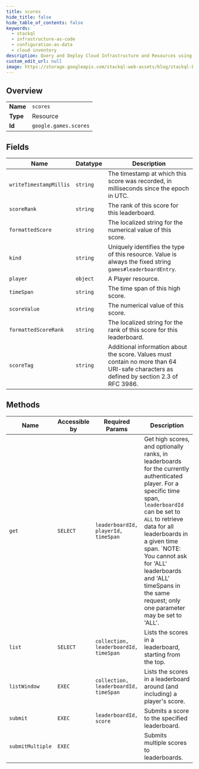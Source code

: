 ```yaml
---
title: scores
hide_title: false
hide_table_of_contents: false
keywords:
  - stackql
  - infrastructure-as-code
  - configuration-as-data
  - cloud inventory
description: Query and Deploy Cloud Infrastructure and Resources using SQL
custom_edit_url: null
image: https://storage.googleapis.com/stackql-web-assets/blog/stackql-blog-post-featured-image.png
---
```

  
    

## Overview
<table><tbody>
<tr><td><b>Name</b></td><td><code>scores</code></td></tr>
<tr><td><b>Type</b></td><td>Resource</td></tr>
<tr><td><b>Id</b></td><td><code>google.games.scores</code></td></tr>
</tbody></table>

## Fields
| Name | Datatype | Description |
| ---- | -------- | ----------- |
| `writeTimestampMillis` | `string` | The timestamp at which this score was recorded, in milliseconds since the epoch in UTC. |
| `scoreRank` | `string` | The rank of this score for this leaderboard. |
| `formattedScore` | `string` | The localized string for the numerical value of this score. |
| `kind` | `string` | Uniquely identifies the type of this resource. Value is always the fixed string `games#leaderboardEntry`. |
| `player` | `object` | A Player resource. |
| `timeSpan` | `string` | The time span of this high score. |
| `scoreValue` | `string` | The numerical value of this score. |
| `formattedScoreRank` | `string` | The localized string for the rank of this score for this leaderboard. |
| `scoreTag` | `string` | Additional information about the score. Values must contain no more than 64 URI-safe characters as defined by section 2.3 of RFC 3986. |
## Methods
| Name | Accessible by | Required Params | Description |
| ---- | ------------- | --------------- | ----------- |
| `get` | `SELECT` | `leaderboardId, playerId, timeSpan` | Get high scores, and optionally ranks, in leaderboards for the currently authenticated player. For a specific time span, `leaderboardId` can be set to `ALL` to retrieve data for all leaderboards in a given time span. `NOTE: You cannot ask for 'ALL' leaderboards and 'ALL' timeSpans in the same request; only one parameter may be set to 'ALL'. |
| `list` | `SELECT` | `collection, leaderboardId, timeSpan` | Lists the scores in a leaderboard, starting from the top. |
| `listWindow` | `EXEC` | `collection, leaderboardId, timeSpan` | Lists the scores in a leaderboard around (and including) a player's score. |
| `submit` | `EXEC` | `leaderboardId, score` | Submits a score to the specified leaderboard. |
| `submitMultiple` | `EXEC` |  | Submits multiple scores to leaderboards. |
